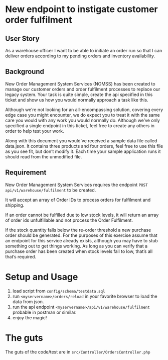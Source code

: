 # New endpoint to instigate customer order fulfilment
## User Story
As a warehouse officer I want to be able to initiate an order run so that I can deliver orders according to my pending orders and inventory availability.
## Background
New Order Management System Services (NOMSS) has been created to manage our customer orders and order fulfilment processes to replace our legacy system. Your task is quite simple, create the api specified in this ticket and show us how you would normally approach a task like this. 

Although we’re not looking for an all-encompassing solution, covering every edge case you might encounter, we do expect you to treat it with the same care you would with any work you would normally do. Although we’ve only specified a single endpoint in this ticket, feel free to create any others in order to help test your work. 

Along with this document you would’ve received a sample data file called data.json. It contains three products and four orders, feel free to use this file as you see fit, but don’t modify it. Each time your sample application runs it should read from the unmodified file.
## Requirement
New Order Management System Services requires the endpoint `POST api/v1/warehouse/fulfilment` to be created. 

It will accept an array of Order IDs to process orders for fulfilment and shipping. 

If an order cannot be fulfilled due to low stock levels, it will return an array of order ids unfulfillable and not process the Order Fulfilment. 

If the stock quantity falls below the re-order threshold a new purchase order should be generated. For the purposes of this exercise assume that an endpoint for this service already exists, although you may have to stub something out to get things working. As long as you can verify that a purchase order has been created when stock levels fall to low, that’s all that’s required.


# Setup and Usage

1. load script from `config/schema/testdata.sql`
2. run `<myservername>/orders/reload` in your favorite browser to load the data from json.
3. run the api endpoint `<myservername>/api/v1/warehouse/fulfilment` probable in postman or similar.
3. enjoy the magic!

# The guts
The guts of the code/test are in `src/Controller/OrdersController.php`
